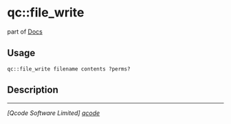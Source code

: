 qc::file_write
==============

part of [Docs](.)

Usage
-----
`qc::file_write filename contents ?perms?`

Description
-----------


----------------------------------
*[Qcode Software Limited] [qcode]*

[qcode]: http://www.qcode.co.uk "Qcode Software"